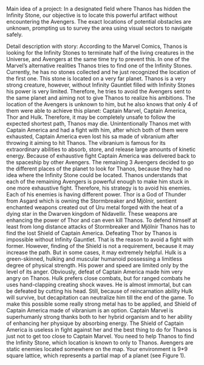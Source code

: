Main idea of a project:
In a designated field where Thanos has hidden the Infinity Stone, our objective is to locate this powerful artifact without encountering the Avengers.
The exact locations of potential obstacles are unknown, prompting us to survey the area using visual sectors to navigate safely.

Detail description with story:
According to the Marvel Comics, Thanos is looking for the Infinity Stones to terminate
half of the living creatures in the Universe, and Avengers at the same time try to prevent this.
In one of the Marvel’s alternative realities Thanos tries to find one of the Infinity Stones.
Currently, he has no stones collected and he just recognized the location of the first one. This
stone is located on a very far planet. Thanos is a very strong creature, however, without Infinity
Gauntlet filled with Infinity Stones his power is very limited. Therefore, he tries to avoid the
Avengers sent to the same planet and aiming not to give Thanos to realize his ambitions. The
location of the Avengers is unknown to him, but he also knows that only 4 of them were able
to achieve this planet: Captain Marvel, Captain America, Thor and Hulk. Therefore, it may be
completely unsafe to follow the expected shortest path, Thanos may die.
Unintentionally Thanos met with Captain America and had a fight with him, after which
both of them were exhausted, Captain America even lost his sa made of vibranium after
throwing it aiming to hit Thanos. The vibranium is famous for its extraordinary abilities to
absorb, store, and release large amounts of kinetic energy. Because of exhaustive fight Captain
America was delivered back to the spaceship by other Avengers. The remaining 3 Avengers
decided to go the different places of the planet to look for Thanos, because they had no idea
where the Infinity Stone could be located. Thanos understands that each of the remaining
Avengers is powerful enough to make him stuck in one more exhaustive fight. Therefore, his
strategy is to avoid his enemies. Each of his enemies is having different power.
Thor is a God of Thunder from Asgard which is owning the Stormbreaker and Mjölnir,
sentient enchanted weapons created out of Uru metal forged with the heat of a dying star in the
Dwarven kingdom of Nidavellir. These weapons are enhancing the power of Thor and can even
kill Thanos. To defend himself at least from long distance attacks of Stormbreaker and Mjölnir
Thanos has to find the lost Shield of Captain America. Defeating Thor by Thanos is impossible
without Infinity Gauntlet. That is the reason to avoid a fight with former. However, finding of
the Shield is not a requirement, because it may increase the path. But in some cases, it may
extremely helpful.
Hulk is a green-skinned, hulking and muscular humanoid possessing a limitless degree
of physical strength. His power and speed are limited only by the level of its anger. Obviously,
defeat of Captain America made him very angry on Thanos. Hulk prefers close combats, but
for ranged combats he uses hand-clapping creating shock waves. He is almost immortal, but
can be defeated by cutting his head. Still, because of reincarnation ability Hulk will survive,
but decapitation can neutralize him till the end of the game. To make this possible some really
strong metal has to be applied, and Shield of Captain America made of vibranium is an option.
Captain Marvel is superhumanly strong thanks both to her hybrid organism and to her
ability of enhancing her physique by absorbing energy. The Shield of Captain America is
useless in fight against her and the best thing to do for Thanos is just not to get too close to
Captain Marvel.
You need to help Thanos to find the Infinity Stone, which location is known to only to
Thanos. Avengers are static enemies located somewhere on the map. Your environment is 9*9
square lattice, which represents a partial map of a planet (see Figure 1).
